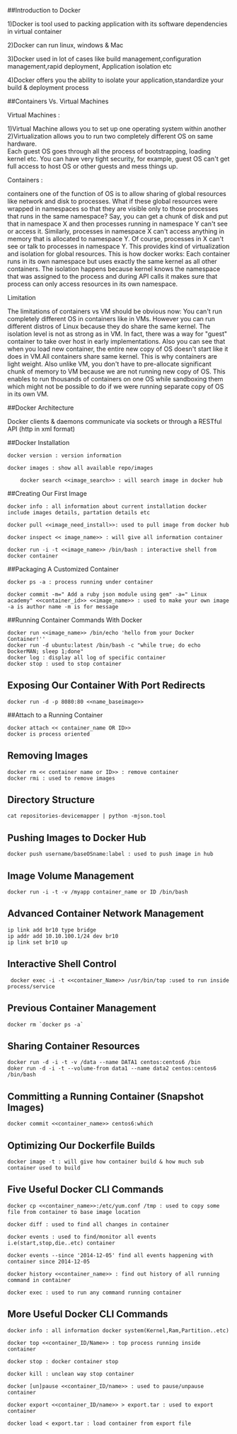 ##Introduction to Docker

 1)Docker is tool used to packing application with its software dependencies in virtual container
 
 2)Docker can run linux, windows & Mac
 
 3)Docker used in lot of cases like build management,configuration management,rapid deployment, Application isolation etc
 
 4)Docker offers you the ability to isolate your application,standardize your build & deployment process
 
##Containers Vs. Virtual Machines

Virtual Machines :                  

1)Virtual Machine allows you to set up one operating system within another
2)Virtualization allows you to run two completely different OS on same hardware. 	            
Each guest OS goes through all the process of bootstrapping, loading kernel etc. 
You can have very tight security, for example, guest OS can't get full access to host OS or other guests and mess things up.
		    
Containers :                  
 
 containers one of the function of OS is to allow sharing of global resources like network and disk to processes.
What if these global resources were wrapped in namespaces so that they are visible only to those processes that runs in the same namespace? Say, you can get a chunk of disk and put that in namespace X and then processes running in namespace Y can't see or access it. Similarly, processes in namespace X can't access anything in memory that is allocated to namespace Y. Of course, processes in X can't see or talk to processes in namespace Y. This provides kind of virtualization and isolation for global resources. 
This is how docker works: Each container runs in its own namespace but uses exactly the same kernel as all other containers. 
The isolation happens because kernel knows the namespace that was assigned to the process and during API calls it makes sure that process can only access resources in its own namespace.
            
            
            
Limitation 

  The limitations of containers vs VM should be obvious now: You can't run completely different OS in containers like in VMs. 
However you can run different distros of Linux because they do share the same kernel. The isolation level is not as strong as in VM. In fact, there was a way for "guest" container to take over host in early implementations. 
  Also you can see that when you load new container, the entire new copy of OS doesn't start like it does in VM.All containers share same kernel. This is why containers are light weight. Also unlike VM, you don't have to pre-allocate significant chunk of memory to VM because we are not running new copy of OS. 
 This enables to run thousands of containers on one OS while sandboxing them which might not be possible to do if we were running separate copy of OS in its own VM.

##Docker Architecture

 Docker clients & daemons communicate via sockets or through a RESTful API (http in xml format)

 
##Docker Installation

	docker version : version information 
 	
 	docker images : show all available repo/images
        
        docker search <<image_search>> : will search image in docker hub

##Creating Our First Image

 	docker info : all information about current installation docker include images details, partation details etc
 	
 	docker pull <<image_need_install>>: used to pull image from docker hub
 	
 	docker inspect << image_name>> : will give all information container
 	
 	docker run -i -t <<image_name>> /bin/bash : interactive shell from docker container

 
##Packaging A Customized Container
	
	docker ps -a : process running under container
 	
 	docker commit -m=" Add a ruby json module using gem" -a=" Linux academy" <<container_id>> <<image_name>> : used to make your own image -a is author name -m is for message

 
##Running Container Commands With Docker

 	docker run <<image_name>> /bin/echo 'hello from your Docker Container!''
 	docker run -d ubuntu:latest /bin/bash -c "while true; do echo DockerMAN; sleep 1;done"
 	docker log : display all log of specific container
 	docker stop : used to stop container

## Exposing Our Container With Port Redirects

 	docker run -d -p 8080:80 <<name_baseimage>>
 
##Attach to a Running Container

 	docker attach << container_name OR ID>>
	docker is process oriented

## Removing Images

 	docker rm << container name or ID>> : remove container
 	docker rmi : used to remove images

## Directory Structure

 	cat repositories-devicemapper | python -mjson.tool

## Pushing Images to Docker Hub

 	docker push username/baseOSname:label : used to push image in hub

## Image Volume Management

 	docker run -i -t -v /myapp container_name or ID /bin/bash

## Advanced Container Network Management

 	ip link add br10 type bridge
 	ip addr add 10.10.100.1/24 dev br10
 	ip link set br10 up

## Interactive Shell Control

	 docker exec -i -t <<container_Name>> /usr/bin/top :used to run inside process/service

## Previous Container Management

 	docker rm `docker ps -a`

## Sharing Container Resources

 	docker run -d -i -t -v /data --name DATA1 centos:centos6 /bin
	doker run -d -i -t --volume-from data1 --name data2 centos:centos6 /bin/bash

## Committing a Running Container (Snapshot Images)

 	docker commit <<container_name>> centos6:which

## Optimizing Our Dockerfile Builds

 	docker image -t : will give how container build & how much sub container used to build

## Five Useful Docker CLI Commands

 	docker cp <<container_name>>:/etc/yum.conf /tmp : used to copy some file from container to base image location
 
	docker diff : used to find all changes in container
 
 	docker events : used to find/monitor all events i.e(start,stop,die..etc) container
 
	docker events --since '2014-12-05' find all events happening with container since 2014-12-05
 
 	docker history <<container_name>> : find out history of all running command in container
 
 	docker exec : used to run any command running container

## More Useful Docker CLI Commands

 	docker info : all information docker system(Kernel,Ram,Partition..etc)
 
 	docker top <<container_ID/Name>> : top process running inside container
 
 	docker stop : docker container stop
 
 	docker kill : unclean way stop container
 	
 	docker [un]pause <<container_ID/name>> : used to pause/unpause container

	docker export <<container_ID/name>> > export.tar : used to export container
 	
 	docker load < export.tar : load container from export file
